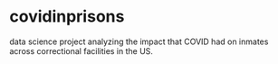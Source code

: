 # covidinprisons
data science project analyzing the impact that COVID had on inmates across correctional facilities in the US.
